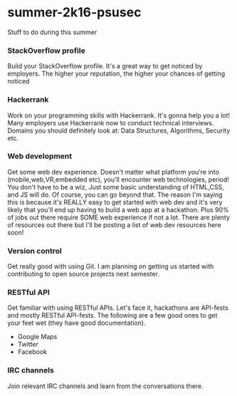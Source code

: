 # summer-2k16-psusec
Stuff to do during this summer

### StackOverflow profile

Build your StackOverflow profile. It's a great way to get noticed by employers. The higher your reputation, the higher your chances of getting noticed

### Hackerrank

Work on your programming skills with Hackerrank. It's gonna help you a lot! Many employers use Hackerrank now to conduct technical interviews. Domains you should definitely look at: Data Structures, Algorithms, Security etc.

### Web development

Get some web dev experience. Doesn't matter what platform you're into (mobile,web,VR,embedded etc), you'll encounter web technologies, period! You don't have to be a wiz, Just some basic understanding of HTML,CSS, and JS will do. Of course, you can go beyond that. The reason I'm saying this is because it's REALLY easy to get started with web dev and it's very likely that you'll end up having to build a web app at a hackathon. Plus 90% of jobs out there require SOME web experience if not a lot. There are plenty of resources out there but I'll be posting a list of web dev resources here soon!

### Version control

Get really good with using Git. I am planning on getting us started with contributing to open source projects next semester.


### RESTful API

Get familiar with using RESTful APIs. Let's face it, hackathons are API-fests and mostly RESTful API-fests. The following are a few good ones to get your feet wet (they have good documentation).

 * Google Maps
 * Twitter
 * Facebook

### IRC channels

Join relevant IRC channels and learn from the conversations there.
